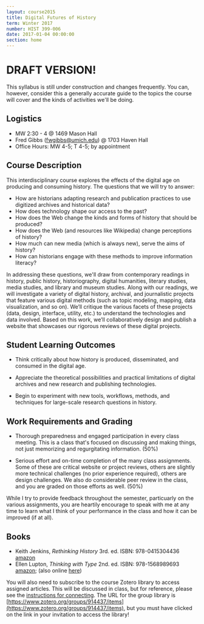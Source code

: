 ```yaml
---
layout: course2015 
title: Digital Futures of History
term: Winter 2017
number: HIST 399-006
date: 2017-01-04 00:00:00
section: home
---
```


# DRAFT VERSION! 
This syllabus is still under construction and changes frequently. You can, however, consider this a generally accurate guide to the topics the course will cover and the kinds of activities we'll be doing.

## Logistics
- MW 2:30 - 4 @ 1469 Mason Hall
- Fred Gibbs \([fwgibbs@umich.edu](mailto:fwgibbs@umich.edu)\) @ 1703 Haven Hall 
- Office Hours: MW 4-5; T 4-5; by appointment

## Course Description
This interdisciplinary course explores the effects of the digital age on producing and consuming history. The questions that we will try to answer:

- How are historians adapting research and publication practices to use digitized archives and historical data? 
- How does technology shape our access to the past? 
- How does the Web change the kinds and forms of history that should be produced? 
- How does the Web (and resources like Wikipedia) change perceptions of history? 
- How much can new media (which is always new), serve the aims of history? 
- How can historians engage with these methods to improve information literacy?
    
    
In addressing these questions, we'll draw from contemporary readings in history, public history, historiography, digital humanities, literary studies, media studies, and library and museum studies. Along with our readings, we will investigate a variety of digital history, archival, and journalistic projects that feature various digital methods (such as topic modeling, mapping, data visualization, and so on). We’ll critique the various facets of these projects (data, design, interface, utility, etc.) to understand the technologies and data involved. Based on this work, we’ll collaboratively design and publish a website that showcases our rigorous reviews of these digital projects.


## Student Learning Outcomes
- Think critically about how history is produced, disseminated, and consumed in the digital age.

- Appreciate the theoretical possibilities and practical limitations of digital archives and new research and publishing technologies.

- Begin to experiment with new tools, workflows, methods, and techniques for large-scale research questions in history.


## Work Requirements and Grading
- Thorough preparedness and engaged participation in every class meeting. This is a class that's focused on discussing and making things, not just memorizing and regurgitating information. (50%)

- Serious effort and on-time completion of the many class assignments. Some of these are critical website or project reviews, others are slightly more technical challenges (no prior experience required), others are design challenges. We also do considerable peer review in the class, and you are graded on those efforts as well. (50%)

While I try to provide feedback throughout the semester, particuarly on the various assignments, you are heartily encourage to speak with me at any time to learn what I think of your performance in the class and how it can be improved (if at all).


## Books
- Keith Jenkins, _Rethinking History_ 3rd. ed. ISBN: 978-0415304436 [amazon](https://www.amazon.com/Rethinking-History-Routledge-Classics-96/dp/0415304431/ref=sr_1_1?ie=UTF8&qid=1483304717)
- Ellen Lupton, _Thinking with Type_ 2nd. ed. ISBN: 978-1568989693 [amazon](https://www.amazon.com/Thinking-Type-2nd-revised-expanded/dp/1568989695); (also online [here](http://thinkingwithtype.com))
    

You will also need to subscribe to the course Zotero library to access assigned articles. This will be discussed in class, but for reference, please see the [instructions for connecting](http://fredgibbs.net/courses/etc/zotero.html). The URL for the group library is [https://www.zotero.org/groups/914437/items](https://www.zotero.org/groups/914437/items), but you must have clicked on the link in your invitation to access the library!